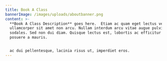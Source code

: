 ```yaml
---
title: Book A Class
bannerImage: /images/uploads/aboutbanner.png
content: >-
  **Book A Class Description** goes here.  Etiam ac quam eget lectus venenatis
  ullamcorper sit amet non arcu. Nullam interdum arcu vitae augue pulvinar
  sodales. Sed non dui diam. Quisque lectus est, lobortis ac efficitur vitae,
  posuere a mauris. 


  ac dui pellentesque, lacinia risus ut, imperdiet eros.
---
```


